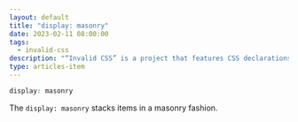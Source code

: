 ```yaml
---
layout: default
title: "display: masonry"
date: 2023-02-11 08:00:00
tags:
  - invalid-css
description: "“Invalid CSS” is a project that features CSS declarations that are not valid and non-existing. For example, display: masonry."
type: articles-item
---
```


```css
display: masonry
```

The `display: masonry` stacks items in a masonry fashion.
